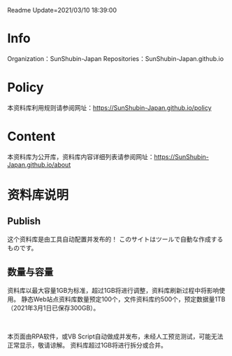 ﻿Readme   Update=2021/03/10 18:39:00
# Info
Organization：SunShubin-Japan
Repositories：SunShubin-Japan.github.io
# Policy
本资料库利用规则请参阅网址：https://SunShubin-Japan.github.io/policy

# Content
本资料库为公开库，资料库内容详细列表请参阅网址：https://SunShubin-Japan.github.io/about

# 资料库说明
  
## Publish
这个资料库是由工具自动配置并发布的！
このサイトはツールで自動な作成するものです。
  
## 数量与容量
资料库以最大容量1GB为标准，超过1GB将进行调整，资料库刷新过程中将影响使用。
静态Web站点资料库数量预定100个，文件资料库约500个，预定数据量1TB（2021年3月1日已保存300GB）。


<br>


本页面由RPA软件，或VB Script自动做成并发布，未经人工预览测试，可能无法正常显示，敬请谅解。 资料库超过1GB将进行拆分或合并。 

